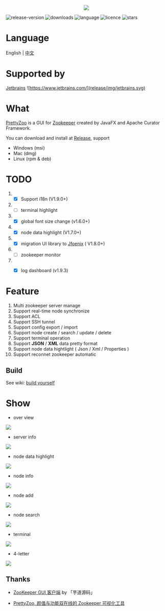 

<p align="center">
    <img src="release/img/icon.png">
</p>


![release-version](https://img.shields.io/github/v/release/vran-dev/prettyZoo?include_prereleases&style=for-the-badge) ![downloads](https://img.shields.io/github/downloads/vran-dev/PrettyZoo/total?style=for-the-badge) ![language](https://img.shields.io/github/languages/top/vran-dev/PrettyZoo?style=for-the-badge) ![licence](https://img.shields.io/github/license/vran-dev/PrettyZoo?style=for-the-badge) ![stars](https://img.shields.io/github/stars/vran-dev/PrettyZoo?style=for-the-badge)



# Language

English |  [中文](README_CN.md)


# Supported by

[Jetbrains](https://www.jetbrains.com/)
![https://www.jetbrains.com/](release/img/jetbrains.svg)


# What

[PrettyZoo](https://github.com/vran-dev/PrettyZoo) is a GUI for [Zookeeper](https://zookeeper.apache.org/) created by JavaFX and Apache Curator Framework.

You can download and install at [Release](https://github.com/vran-dev/PrettyZoo/releases),  support

- Windows (msi)
- Mac (dmg)
- Linux (rpm & deb)



# TODO

1. - [x] Support i18n (V1.9.0+)
2. - [ ] terminal highlight
3. - [x] global font size change (v1.6.0+)
4. - [x] node data highlight (V1.7.0+)
5. - [x] migration UI library to   [Jfoenix](https://github.com/sshahine/JFoenix) ( V1.8.0+)
6. - [ ] zookeeper monitor
7. - [x] log dashboard (v1.9.3)



# Feature

1. Multi zookeeper server manage
2. Support real-time node synchronize
3. Support ACL
4. Support SSH tunnel
5. Support config export /  import
6. Support node create / search / update / delete
7. Support terminal operation
8. Support **JSON** / **XML** data pretty format
9. Support node data hightlight ( Json / Xml / Properties )
10. Support reconnet zookeeper automatic



## Build

See wiki: [build yourself](https://github.com/vran-dev/PrettyZoo/wiki/build-yourself)



# Show

- over view

![](release/img/main.png)



- server info 

![](release/img/server.gif)



- node data highlight

![](release/img/highlight.gif)

- node info




![](release/img/time-format.gif)


- node add 

![](release/img/create-node.gif)



- node search

![](release/img/search.gif)


- terminal

![](release/img/terminal.gif)

- 4-letter

![](release/img/4-letter.gif)

## Thanks

- [ZooKeeper GUI 客户端](http://vip.iocoder.cn/Zookeeper/PrettyZoo/)  by 「芋道源码」

- [PrettyZoo, 颜值与功能双在线的 Zookeeper 可视化工具](https://mp.weixin.qq.com/s/TkFirILto_moEv_kjBBPFw)